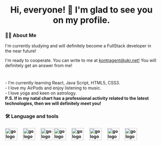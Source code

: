 
###

<h1 align="center">Hi, everyone! 👋 I'm glad to see you on my profile. </h1>

###

<h3 align="left">👩‍💻  About Me</h3>
<p align="left">I'm currently studying and will definitely become a FullStack developer in the near future!  </p>
<p align="left">I'm ready to cooperate. You can write to me at <a href="mailto:kontragent@ukr.net">kontragent@ukr.net!</a> You will definitely get an answer from me! </p>



###

<p align="left"> <br>- I'm currently learning  React, Java Script, HTML5, CSS3. <br>- I love my AirPods and enjoy listening to music. <br>-  I love yoga and keen on astrology.  <br> <b>P.S. If in my natal chart has a professional activity related to the latest technologies, then we will definitely meet you! </p>

###

<h3 align="left">🛠 Language and tools</h3>


###

<div align="left">          
    <img src="https://cdn.jsdelivr.net/gh/devicons/devicon/icons/javascript/javascript-original.svg" height="40" alt="go logo"  />
  <img width="12" />
      <img src="https://cdn.jsdelivr.net/gh/devicons/devicon/icons/html5/html5-original.svg" height="40" alt="go logo"  />
  <img width="12" />
            <img src="https://cdn.jsdelivr.net/gh/devicons/devicon/icons/css3/css3-original.svg" 
          height="40" alt="go logo"  />
            <img src="https://cdn.jsdelivr.net/gh/devicons/devicon/icons/figma/figma-original.svg"           
          height="40" alt="go logo"  />
  <img width="12" />
  <img src="https://cdn.jsdelivr.net/gh/devicons/devicon/icons/redux/redux-original.svg" height="40" alt="go logo"  />
  <img width="12" />
  <img src="https://cdn.jsdelivr.net/gh/devicons/devicon/icons/slack/slack-original.svg" height="40" alt="go logo"  />
    <img width="12" />
   <img src="https://cdn.jsdelivr.net/gh/devicons/devicon/icons/vscode/vscode-original.svg" height="40" alt="go logo"  />
    <img width="12" />
            <img src="https://cdn.jsdelivr.net/gh/devicons/devicon/icons/webpack/webpack-original.svg" 
          height="40" alt="go logo"  />
    <img width="12" />

          
</div>


